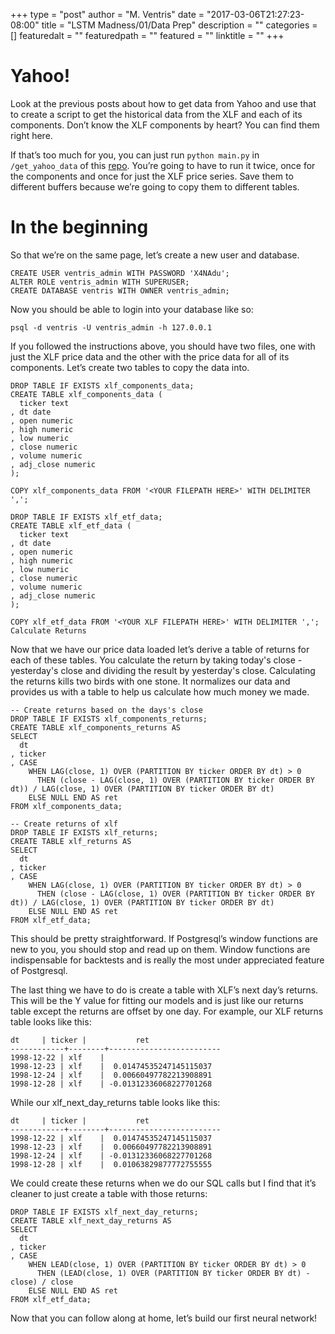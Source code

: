 +++
type = "post"
author = "M. Ventris"
date = "2017-03-06T21:27:23-08:00"
title = "LSTM Madness/01/Data Prep"
description = ""
categories = []
featuredalt = ""
featuredpath = ""
featured = ""
linktitle = ""
+++

# Yahoo!

Look at the previous posts about how to get data from Yahoo and use that to create a script to get the historical data from the XLF and each of its components. Don’t know the XLF components by heart? You can find them right here.

If that’s too much for you, you can just run `python main.py` in `/get_yahoo_data` of this [repo](https://github.com/ventrisco/lstm-madness). You’re going to have to run it twice, once for the components and once for just the XLF price series. Save them to different buffers because we’re going to copy them to different tables.

# In the beginning

So that we’re on the same page, let’s create a new user and database.
```
CREATE USER ventris_admin WITH PASSWORD 'X4NAdu';
ALTER ROLE ventris_admin WITH SUPERUSER;
CREATE DATABASE ventris WITH OWNER ventris_admin;
```
Now you should be able to login into your database like so:
```
psql -d ventris -U ventris_admin -h 127.0.0.1
```
If you followed the instructions above, you should have two files, one with just the XLF price data and the other with the price data for all of its components. Let’s create two tables to copy the data into.
```
DROP TABLE IF EXISTS xlf_components_data;
CREATE TABLE xlf_components_data (
  ticker text
, dt date
, open numeric
, high numeric
, low numeric
, close numeric
, volume numeric
, adj_close numeric
);

COPY xlf_components_data FROM '<YOUR FILEPATH HERE>' WITH DELIMITER ',';

DROP TABLE IF EXISTS xlf_etf_data;
CREATE TABLE xlf_etf_data (
  ticker text
, dt date
, open numeric
, high numeric
, low numeric
, close numeric
, volume numeric
, adj_close numeric
);

COPY xlf_etf_data FROM '<YOUR XLF FILEPATH HERE>' WITH DELIMITER ',';
Calculate Returns
```
Now that we have our price data loaded let’s derive a table of returns for each of these tables. You calculate the return by taking today's close - yesterday's close and dividing the result by yesterday's close. Calculating the returns kills two birds with one stone. It normalizes our data and provides us with a table to help us calculate how much money we made.
```
-- Create returns based on the days's close
DROP TABLE IF EXISTS xlf_components_returns;
CREATE TABLE xlf_components_returns AS
SELECT
  dt
, ticker
, CASE
    WHEN LAG(close, 1) OVER (PARTITION BY ticker ORDER BY dt) > 0
      THEN (close - LAG(close, 1) OVER (PARTITION BY ticker ORDER BY dt)) / LAG(close, 1) OVER (PARTITION BY ticker ORDER BY dt)
    ELSE NULL END AS ret
FROM xlf_components_data;

-- Create returns of xlf
DROP TABLE IF EXISTS xlf_returns;
CREATE TABLE xlf_returns AS
SELECT
  dt
, ticker
, CASE
    WHEN LAG(close, 1) OVER (PARTITION BY ticker ORDER BY dt) > 0
      THEN (close - LAG(close, 1) OVER (PARTITION BY ticker ORDER BY dt)) / LAG(close, 1) OVER (PARTITION BY ticker ORDER BY dt)
    ELSE NULL END AS ret
FROM xlf_etf_data;
```
This should be pretty straightforward. If Postgresql’s window functions are new to you, you should stop and read up on them. Window functions are indispensable for backtests and is really the most under appreciated feature of Postgresql.

The last thing we have to do is create a table with XLF’s next day’s returns. This will be the Y value for fitting our models and is just like our returns table except the returns are offset by one day. For example, our XLF returns table looks like this:
```
dt     | ticker |           ret           
------------+--------+-------------------------
1998-12-22 | xlf    |                        
1998-12-23 | xlf    |  0.01474535247145115037
1998-12-24 | xlf    |  0.00660497782213908891
1998-12-28 | xlf    | -0.01312336068227701268
```
While our xlf_next_day_returns table looks like this:
```
dt     | ticker |           ret           
------------+--------+-------------------------
1998-12-22 | xlf    |  0.01474535247145115037
1998-12-23 | xlf    |  0.00660497782213908891
1998-12-24 | xlf    | -0.01312336068227701268
1998-12-28 | xlf    |  0.01063829877772755555
```
We could create these returns when we do our SQL calls but I find that it’s cleaner to just create a table with those returns:
```
DROP TABLE IF EXISTS xlf_next_day_returns;
CREATE TABLE xlf_next_day_returns AS
SELECT
  dt
, ticker
, CASE
    WHEN LEAD(close, 1) OVER (PARTITION BY ticker ORDER BY dt) > 0
      THEN (LEAD(close, 1) OVER (PARTITION BY ticker ORDER BY dt) - close) / close
    ELSE NULL END AS ret
FROM xlf_etf_data;
```
Now that you can follow along at home, let’s build our first neural network!
